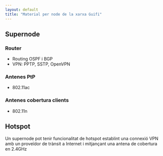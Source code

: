 ```yaml
---
layout: default
title: "Material per node de la xarxa Guifi"
---
```


## Supernode
### Router
- Routing OSPF i BGP
- VPN: PPTP, SSTP, OpenVPN

### Antenes PtP
- 802.11ac

### Antenes cobertura clients
- 802.11n

## Hotspot

Un supernode pot tenir funcionalitat de hotspot establint una connexió VPN amb un proveïdor de trànsit a Internet i mitjançant una antena de cobertura en 2.4GHz
